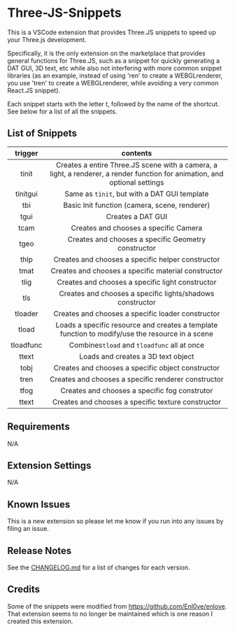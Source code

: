 # Three-JS-Snippets

This is a VSCode extension that provides Three.JS snippets to speed up your Three.js development.

Specifically, it is the only extension on the marketplace that provides general functions for Three.JS, such as a snippet for quickly generating a DAT GUI, 3D text, etc while also not interfering with more common snippet libraries (as an example, instead of using 'ren' to create a WEBGLrenderer, you use 'tren' to create a WEBGLrenderer, while avoiding a very common React.JS snippet).

Each snippet starts with the letter t, followed by the name of the shortcut. See below for a list of all the snippets.


## List of Snippets

|trigger|contents|
|:--:|:--:|
|tinit|Creates a entire Three.JS scene with a camera, a light, a renderer, a render function for animation, and optional settings|
|tinitgui|Same as `tinit`, but with a DAT GUI template|
|tbi|Basic Init function (camera, scene, renderer)|
|tgui|Creates a DAT GUI|
|tcam|Creates and chooses a specific Camera|constructor|
|tgeo|Creates and chooses a specific Geometry constructor|
|thlp|Creates and chooses a specific helper constructor|
|tmat|Creates and chooses a specific material constructor|
|tlig|Creates and chooses a specific light constructor|
|tls|Creates and chooses a specific lights/shadows constructor|
|tloader|Creates and chooses a specific loader constructor|
|tload|Loads a specific resource and creates a template function to modify/use the resource in a scene|
|tloadfunc|Combines`tload` and `tloadfunc` all at once|
|ttext| Loads and creates a 3D text object|
|tobj|Creates and chooses a specific object constructor|
|tren|Creates and chooses a specific renderer constructor|
|tfog|Creates and chooses a specific fog construtor| 
|ttext|Creates and chooses a specific texture constructor|

## Requirements

N/A

## Extension Settings

N/A

## Known Issues

This is a new extension so please let me know if you run into any issues by filing an issue. 
## Release Notes

See the [CHANGELOG.md](CHANGELOG.md) for a list of changes for each version.


## Credits

Some of the snippets were modified from https://github.com/Enl0ve/enlove. That extension seems to no longer be maintained which is one reason I created this extension.

